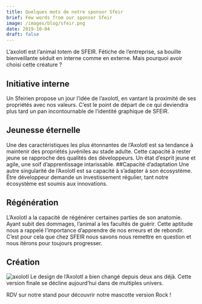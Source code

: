 ```yaml
---
title: Quelques mots de notre sponsor Sfeir
brief: Few words from our sponsor Sfeir
image: /images/blog/sfeir.png
date: 2019-10-04
draft: false
---
```


L’axolotl est l’animal totem de SFEIR. Fétiche de l’entreprise, sa bouille bienveillante séduit en interne comme en externe. Mais pourquoi avoir choisi cette créature ?

## Initiative interne
Un Sfeirien propose un jour l’idée de l’axolotl, en vantant la proximité de ses propriétés avec nos valeurs. C’est le point de départ de ce qui deviendra plus tard un pan incontournable de l’identité graphique de SFEIR.

## Jeunesse éternelle
Une des caractéristiques les plus étonnantes de l’Axolotl est sa tendance à maintenir des propriétés juvéniles au stade adulte. Cette capacité à rester jeune se rapproche des qualités des développeurs. Un état d’esprit jeune et agile, une soif d’apprentissage intarissable. 
##Capacité d’adaptation
Une autre singularité de l’Axolotl est sa capacité à s’adapter à son écosystème. Être développeur demande un investissement régulier, tant notre écosystème est soumis aux innovations.

## Régénération
L’Axolotl a la capacité de régénérer certaines parties de son anatomie. Ayant subit des dommages, l’animal a les facultés de guérir. Cette aptitude nous a rappelé l’importance d’apprendre de nos erreurs et de rebondir. C’est pour cela que chez SFEIR nous savons nous remettre en question et nous itérons pour toujours progresser.

## Création
![axolotl](https://cutt.ly/4w16A5M)
Le design de l’Axolotl a bien changé depuis deux ans déjà. Cette version finale se décline aujourd’hui dans de multiples univers.

RDV sur notre stand pour découvrir notre mascotte version Rock !